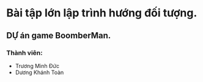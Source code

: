 # Bài tập lớn lập trình hướng đối tượng.
## DỰ án game BoomberMan.
### Thành viên:
* Trương Minh Đức 
* Dương Khánh Toàn